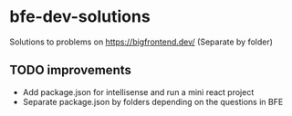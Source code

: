 # bfe-dev-solutions
Solutions to problems on https://bigfrontend.dev/ (Separate by folder)

## TODO improvements
- Add package.json for intellisense and run a mini react project
- Separate package.json by folders depending on the questions in BFE